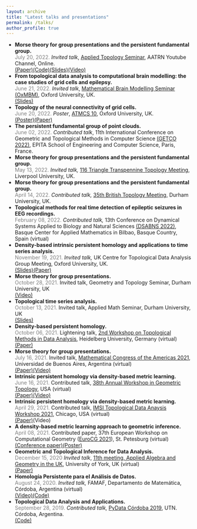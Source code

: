```yaml
---
layout: archive
title: "Latest talks and presentations"
permalink: /talks/
author_profile: true
---
```



<!--
  {% if site.talkmap_link == true %}

<p style="text-decoration:underline;"><a href="/talkmap.html">See a map of all the places I've given a talk!</a></p>

{% endif %}

{% for post in site.talks reversed %}
  {% include archive-single-talk.html %}
{% endfor %}
-->
<ul>
<li>
<b>Morse theory for group presentations and the persistent fundamental group.</b>
<br>
<span style="font-size: 14px">
<span style = "color: grey">July 20, 2022.</span>
<i>Invited talk</i>, <a href="https://www.aatrn.net">Applied Topology Seminar</a>, AATRN Youtube Channel, Online.
<br>
<a href="https://arxiv.org/abs/1912.00115">(Paper)</a ><a href="https://github.com/ximenafernandez/Finite-Topological-Spaces">(Code)</a><a href="https://ximenafernandez.github.io/reveal.js-presentations/slides/Morse_AATRN.html#/">(Slides)</a><a href=" https://www.youtube.com/watch?v=f62fRQdizAI">(Video)</a>
</span>
</li>

<li><b> From topological data analysis to computational brain modelling: the case studies of grid cells and epilepsy.</b>
<br>
<span style="font-size: 14px">
<span style = "color: grey">June 21, 2022.</span> <i>Invited talk</i>, <a href="http://goriely.com/research/brain">Mathematical Brain Modelling Seminar (OxMBM)</a>, Oxford University, UK.
<br>
<a href="https://ximenafernandez.github.io/reveal.js-presentations/slides/BrainModelling.html#/">(Slides)</a>
</span>
</li>

<li> <b>Topology of the neural connectivity of grid cells.</b>
<br>
<span style="font-size: 14px">
 <span style = "color: grey">June 20, 2022.</span>
 <i>Poster</i>, <a href="https://atmcs.web.ox.ac.uk">ATMCS 10</a>, Oxford University, UK.
 <br>
<a href="http://ximenafernandez.github.io/files/ATMCS_2022_conference_poster_Oxford.pdf">(Poster)</a><a href="https://www.biorxiv.org/content/10.1101/2022.06.13.495956v1">(Paper)</a>
</span>
</li>

<li> <b>The persistent fundamental group of point clouds.</b>
<br>
<span style="font-size: 14px">
<span style = "color: grey">June 02, 2022.</span>
<i>Contributed talk</i>, 11th International Conference on Geometric and Topological Methods in Computer Science <a href="http://www.lix.polytechnique.fr/Labo/Samuel.Mimram/getco22/">(GETCO 2022)</a>, EPITA School of Engineering and Computer Science, Paris, France.
</span>
</li>

<li> <b>Morse theory for group presentations and the persistent fundamental group.</b>
<br>
<span style="font-size: 14px">
<span style = "color: grey">May 13, 2022.</span>
<i>Invited talk,</i> <a href="http://sarah-whitehouse.staff.shef.ac.uk/ttt/TTT116.html">116 Triangle Transpennine Topology Meeting</a>, Liverpool University, UK.
</span>
</li>

<li> <b>Morse theory for group presentations and the persistent fundamental group.</b>
<br>
<span style="font-size: 14px">
<span style = "color: grey">
 April 14, 2022.
</span>
<i>Contributed talk,</i> <a href="https://www.maths.dur.ac.uk/users/dirk.schuetz/BTM35.html">35th British Topology Meeting</a>, Durham University, UK.
</span>
</li>

<li> <b>Topological methods for real time detection of epileptic seizures in EEG recordings.</b>
<br>
<span style="font-size: 14px">
<span style = "color: grey">February 08, 2022.</span>
<i>Contributed talk,</i> 13th Conference on Dynamical Systems Applied to Biology and Natural Sciences <a href="https://sites.google.com/view/dsabns2022/home?authuser=0">(DSABNS 2022)</a>, Basque Center for Applied Mathematics in Bilbao, Basque Country, Spain (virtual)
</span>
</li>

<li><b>Density-based intrinsic persistent homology and applications to time series analysis.</b>
<br><span style="font-size: 14px">
<span style = "color: grey">November 19, 2021.</span>
<i>Invited talk,</i> <a hreff="https://www1.maths.ox.ac.uk/groups/topological-data-analysis?migrdr=1">UK Centre for Topological Data Analysis</a> Group Meeting, Oxford University, UK.
<br>
<a href="https://ximenafernandez.github.io/reveal.js-presentations/slides/FermatDistance.html#/">(Slides)</a><a href="https://arxiv.org/abs/2012.07621">(Paper)</a>
</span>
</li>

<li> <b>Morse theory for group presentations.</b>
<br>
<span style="font-size: 14px">
<span style = "color: grey">
 October 28, 2021.</span>
Invited talk, Geometry and Topology Seminar, Durham University, UK
<br>
<a href="https://www.youtube.com/watch?v=DYDL8MZwxLs">(Video)</a>
</span>
</li>

<li><b>Topological time series analysis.</b>
<br>
<span style="font-size: 14px">
<span style = "color: grey">
 October 13, 2021.</span>
Invited talk, Applied Math Seminar, Durham University, UK
<br>
<a href="https://ximenafernandez.github.io/reveal.js-presentations/slides/TimeSeries.html#/">(Slides)</a>
</span>
</li>

<li> <b>Density-based persistent homology.</b>
<br>
<span style="font-size: 14px">
<span style = "color: grey">
 October 06, 2021.</span>
Lightening talk, <a href="https://www.mathi.uni-heidelberg.de/~mbleher/tdaworkshop21.html">2nd Workshop on Topological Methods in Data Analysis</a>, Heidelberg University, Germany (virtual)
<br>
<a href="https://arxiv.org/abs/2012.07621">(Paper)</a>
</span>
</li>

<li> <b>Morse theory for group presentations.</b>
<br>
<span style="font-size: 14px">
<span style = "color: grey">
 July 16, 2021.</span>
Invited talk, <a href="https://www.mca2021.org/en/tools/view-abstract?code=2858)">Mathematical Congress of the Americas 2021</a>, Universidad de Buenos Aires, Argentina (virtual)
<br>
<a href="https://arxiv.org/abs/1912.00115">(Paper)</a><a href="https://www.youtube.com/watch?v=ftWf1-klsOc&t=466s">(Video)</a>
</span>
</li>

<li><b>Intrinsic persistent homology via density-based metric learning.</b>
<br>
<span style="font-size: 14px">
<span style = "color: grey">
 June 16, 2021.</span>
Contributed talk,  <a href="http://faculty.tcu.edu/gfriedman/GTW2021/index.html">38th Annual Workshop in Geometric Topology</a>, USA (virtual)
<br>
<a href="https://arxiv.org/abs/2012.07621">(Paper)</a><a href="https://www.youtube.com/watch?v=r1IbaXCEyrA&list=PLOujdvDienPu7gx86icUT8WTV9X4LT1gp&index=15">(Video)</a>
</span>
</li>

<li><b>Intrinsic persistent homology via density-based metric learning.</b>
<br>
<span style="font-size: 14px">
<span style = "color: grey">
 April 29, 2021.</span>
Contributed talk, <a href="https://www.imsi.institute/topological-data-analysis/">IMSI Topological Data Anaysis Workshop 2021</a>, Chicago, USA (virtual)
<br>
<a href="https://arxiv.org/abs/2012.07621">(Paper)</a><a hreff="https://www.imsi.institute/videos/intrinsic-persistent-homology-via-density-based-metric-learning/">(Video)</a>
</span>
</li>

<li><b>A density-based metric learning approach to geometric inference.</b>
<br>
<span style="font-size: 14px">
<span style = "color: grey">
 April 08, 2021.</span>
Contributed paper, 37th European Workshop on Computational Geometry (<a href="http://eurocg21.spbu.ru/">EuroCG 2021</a>), St. Petesburg (virtual)
<br>
<a href="http://eurocg21.spbu.ru/wp-content/uploads/2021/04/EuroCG_2021_paper_23.pdf">(Conference paper)</a><a href="http://ximenafernandez.github.io/files/EuroCG_2021_conference_poster.pdf">(Poster)</a></span>
</li>

<li> <b>Geometric and Topological Inference for Data Analysis.</b>
<br>
<span style="font-size: 14px">
<span style = "color: grey">December 15, 2020</span>
<i>Invited talk</i>, <a href="https://sites.google.com/view/appliedalgebraandgeometry/home/11th-meeting-york-online?authuser=0">11th meeting, Applied Algebra and Geometry in the UK</a>, University of York, UK (virtual)
<br>
<a href="https://arxiv.org/abs/2012.07621">(Paper)</a>
</span>
</li>

<li> <b>Homología Persistente para el Análisis de Datos.</b>
<br>
<span style="font-size: 14px">
<span style = "color: grey">August 24, 2020.</span>
<i>Invited talk,</i> FAMAF, Departamento de Matemática, Córdoba, Argentina (virtual)
<br>
<a href="https://www.youtube.com/watch?v=R6JQAH0gPsw">(Video)</a><a href="https://github.com/ximenafernandez/Persistent_Homology">(Code)</a>
</span>
</li>

<li> <b>Topological Data Analysis and Applications.</b>
<br>
<span style="font-size: 14px">
<span style = "color: grey">September 28, 2019.</span>
<i>Contributed talk,</i> <a href="https://pydata.org/cordoba2019/">PyData Córdoba 2019</a>, UTN. Córdoba, Argentina.
<br>
<a href="https://github.com/ximenafernandez/PyData2019TDA">(Code)</a>
</span>
</li>
</ul>
